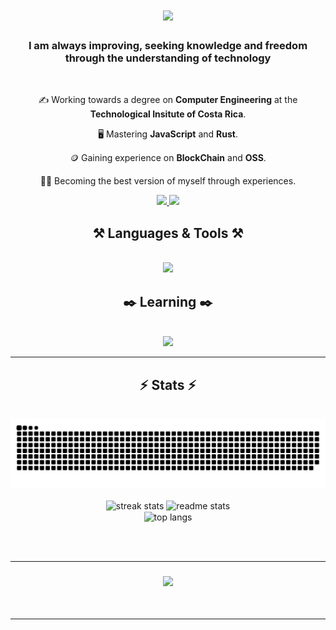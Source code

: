 
<h1 align="center">
    <img src="https://readme-typing-svg.herokuapp.com/?font=Quicksand&color=D5CEC1&size=35&center=true&vCenter=true&width=500&height=70&duration=3500&lines=Hey+There!+👋;+I'm+Matthew!;Enjoy+my+GitHub!;" />
</h1>

<h3 align="center">I am always improving, seeking knowledge and freedom through the understanding of technology</h3>

<br/>

<div align="center">
    
✍️ Working towards a degree on **Computer Engineering** at the **Technological Insitute of Costa Rica**.
    
🖥️ Mastering **JavaScript** and **Rust**.
    
🪙 Gaining experience on **BlockChain** and **OSS**.
    
🏋️‍♂️ Becoming the best version of myself through experiences.

</div>
<div align="center"> 
  <a href="mailto:masa=nroje06@gmail.com">
    <img src="https://img.shields.io/badge/Gmail-333333?style=for-the-badge&logo=gmail&logoColor=red" />
  </a>
    <a href="[https://twitter.com/](https://x.com/MattCS06)" target="_blank">
    <img src="https://img.shields.io/twitter/url?url=https://x.com/MattCS06&style=for-the-badge&logo=X&labelColor=blue&color=blue" target="_blank" />
  </a>

  <h2 align="center">⚒️ Languages & Tools ⚒️</h2>
<br/>
<div align="center">
    <img src="https://skillicons.dev/icons?i=html,vscode,github,python" />

  <h2 align="center">✒️ Learning ✒️</h2>
<br/>
<div align="center">
    <img src="https://skillicons.dev/icons?i=javascript,rust" />

<br/>
<hr/>

<h2 align="center">⚡ Stats ⚡</h2>
<br>
<div align="center">
<img  src="https://raw.githubusercontent.com/MattCS2006/MattCS2006/output/github-contribution-grid-snake.svg" alt="contribution graph" />
</div>

<br>
<div align=center>
  <img width=390 src="https://github-readme-streak-stats-salesp07.vercel.app/?user=MattCS2006&count_private=true&theme=react&border_radius=10" alt="streak stats"/>
  <img width=390 src="https://github-readme-stats-salesp07.vercel.app/api?username=MattCS2006&count_private=true&show_icons=true&theme=react&rank_icon=github&border_radius=10" alt="readme stats" />
  <br/>
  <img width=325 align="center" src="https://github-readme-stats-salesp07.vercel.app/api/top-langs/?username=MattCS2006&hide=HTML&langs_count=8&layout=compact&theme=react&border_radius=10&size_weight=0.5&count_weight=0.5&exclude_repo=github-readme-stats" alt="top langs" />
</div>

<br/><br/>
<hr/>


<h3 align="center">
    <img src="https://readme-typing-svg.herokuapp.com/?font=Quicksand&color=D5CEC1&size=35&center=true&vCenter=true&width=500&height=70&duration=3500&lines=Reach+me+out+on+X;'til+next+time!👋;" />
</h3>

<br/>
<hr/>
